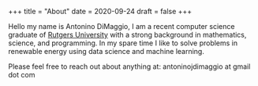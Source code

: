 +++
title = "About"
date = 2020-09-24
draft = false
+++

Hello my name is Antonino DiMaggio, I am a recent computer science graduate of  <a href="http://csrankings.org/#/index?ai&vision&mlmining&nlp&ir" target="_blank" rel="nofollow">Rutgers University</a> with a strong background in mathematics, science, and programming. In my spare time I like to solve problems in renewable energy using data science and machine learning.

Please feel free to reach out about anything at: antoninojdimaggio at gmail dot com
